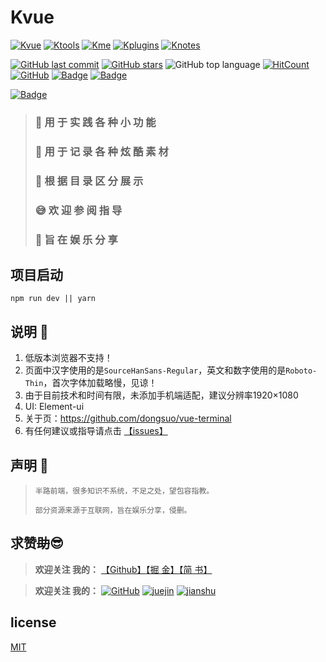 # Kvue

[![Kvue](https://img.shields.io/badge/%E2%9D%A4-Kvue-brightgreen?style=flat-square)](https://github.com/xrkffgg/Kvue)
[![Ktools](https://img.shields.io/badge/%E2%9D%A4-Ktools-blue?style=flat-square)](https://github.com/xrkffgg/Ktools)
[![Kme](https://img.shields.io/badge/%E2%9D%A4-Kme-orange?style=flat-square)](https://xrkffgg.github.io/)
[![Kplugins](https://img.shields.io/badge/%E2%9D%A4-Kplugins-blueviolet?style=flat-square)](https://github.com/xrkffgg/Kplugins)
[![Knotes](https://img.shields.io/badge/%E2%9D%A4-Knotes-yellow?style=flat-square)](https://github.com/xrkffgg/Knotes)

[![GitHub last commit](https://img.shields.io/github/last-commit/xrkffgg/Kvue.svg?color=red&style=flat-square)](https://github.com/xrkffgg/Kvue/commits)
[![GitHub stars](https://img.shields.io/github/stars/xrkffgg/Kvue.svg?style=flat-square)](https://github.com/xrkffgg/Kvue/stargazers)
![GitHub top language](https://img.shields.io/github/languages/top/xrkffgg/Kvue.svg?color=orange&style=flat-square)
[![HitCount](http://hits.dwyl.io/xrkffgg/Kvue.svg)](http://hits.dwyl.io/xrkffgg/Kvue)
[![GitHub](https://img.shields.io/github/license/xrkffgg/Kvue.svg?style=flat-square)](https://github.com/xrkffgg/Kvue/blob/master/LICENSE)
[![Badge](https://img.shields.io/badge/%E5%BE%AE%E4%BF%A1-%E5%90%91TA%E5%85%B3%E7%88%B1-brightgreen.svg?style=flat-square)](https://github.com/xrkffgg/Kvue/blob/master/src/assets/jpg/vx.png)
[![Badge](https://img.shields.io/badge/%E6%94%AF%E4%BB%98%E5%AE%9D-%E5%90%91TA%E5%85%B3%E7%88%B1-blue.svg?style=flat-square)](https://github.com/xrkffgg/Kvue/blob/master/src/assets/jpg/zfb.png)

[![Badge](https://img.shields.io/badge/link-996.icu-%23FF4D5B.svg?style=flat-square)](https://996.icu/#/zh_CN)

> ### 🙆‍ **用 于 实 践 各 种 小 功 能**
> ### 🎨 **用 于 记 录 各 种 炫 酷 素 材**
> ### 📘 **根 据 目 录 区 分 展 示**
> ### 😅 **欢 迎 参 阅 指 导**
> ### 📃 **旨 在 娱 乐 分 享**

## 项目启动
```
npm run dev || yarn
```
## 说明 📃

1. 低版本浏览器不支持！
2. 页面中汉字使用的是`SourceHanSans-Regular`，英文和数字使用的是`Roboto-Thin`，首次字体加载略慢，见谅！
3. 由于目前技术和时间有限，未添加手机端适配，建议分辨率1920×1080
4. UI: Element-ui
5. 关于页：https://github.com/dongsuo/vue-terminal
6. 有任何建议或指导请点击 [【issues】](https://github.com/xrkffgg/Kvue/issues/new)


## 声明 📖
> `半路前端，很多知识不系统，不足之处，望包容指教。`
> 
> `部分资源来源于互联网，旨在娱乐分享，侵删。`
## 求赞~~助~~😎
> **欢迎关注 我的：** [【Github】](https://github.com/xrkffgg)[【掘 金】](https://juejin.im/user/59c369496fb9a00a4843a3e2)[【简 书】](https://www.jianshu.com/u/4ca4daac5890)

> **欢迎关注 我的：** [![GitHub](https://img.shields.io/badge/%E2%9D%A4-GitHub-lightgrey.svg?style=flat-square)](https://github.com/xrkffgg) [![juejin](https://img.shields.io/badge/%E2%9D%A4-%E6%8E%98%20%E9%87%91-blue.svg?style=flat-square)](https://juejin.im/user/59c369496fb9a00a4843a3e2) [![jianshu](https://img.shields.io/badge/%E2%9D%A4-%E7%AE%80%20%E4%B9%A6-orange.svg?style=flat-square)](https://www.jianshu.com/u/4ca4daac5890)

## license
[MIT](https://github.com/xrkffgg/Kvue/blob/master/LICENSE)
